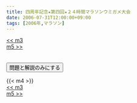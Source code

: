 ```yaml
---
title: 四周年記念★第四回★２４時間マラソンウミガメ大会
date: 2006-07-31T12:00:00+09:00
tags: [2006年,マラソン]
---
```

<div class="th_left"><a href="../m3"><< m3</a></div>
<div class="th_right"><a href="../m5">m5 >></a></div>
<br><br>
<script src="../../js/cupsoup.js"></script>
<form>
<input type="button" value="問題と解説のみにする" onClick="toggleCupsoup()">
</form>
{{< m4 >}}
<div class="th_left"><a href="../m3"><< m3</a></div>
<div class="th_right"><a href="../m5">m5 >></a></div>